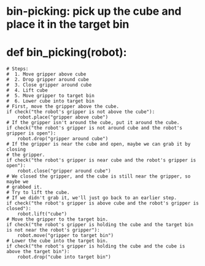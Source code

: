 # bin-picking: pick up the cube and place it in the target bin
# def bin_picking(robot):
    # Steps:
    #  1. Move gripper above cube
    #  2. Drop gripper around cube
    #  3. Close gripper around cube
    #  4. Lift cube
    #  5. Move gripper to target bin
    #  6. Lower cube into target bin
    # First, move the gripper above the cube.
    if check("the robot's gripper is not above the cube"):
        robot.place("gripper above cube")
    # If the gripper isn't around the cube, put it around the cube.
    if check("the robot's gripper is not around cube and the robot's gripper is open"):
        robot.drop("gripper around cube")
    # If the gripper is near the cube and open, maybe we can grab it by closing
    # the gripper.
    if check("the robot's gripper is near cube and the robot's gripper is open"):
        robot.close("gripper around cube")
    # We closed the gripper, and the cube is still near the gripper, so maybe we
    # grabbed it.
    # Try to lift the cube.
    # If we didn't grab it, we'll just go back to an earlier step.
    if check("the robot's gripper is above cube and the robot's gripper is closed"):
        robot.lift("cube")
    # Move the gripper to the target bin.
    if check("the robot's gripper is holding the cube and the target bin is not near the robot's gripper"):
        robot.move("gripper to target bin")
    # Lower the cube into the target bin.
    if check("the robot's gripper is holding the cube and the cube is above the target bin"):
        robot.drop("cube into target bin")